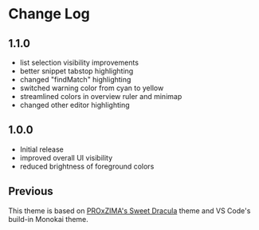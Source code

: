 # Change Log

## 1.1.0

- list selection visibility improvements
- better snippet tabstop highlighting
- changed "findMatch" highlighting
- switched warning color from cyan to yellow
- streamlined colors in overview ruler and minimap
- changed other editor highlighting

## 1.0.0

- Initial release
- improved overall UI visibility
- reduced brightness of foreground colors

## Previous

This theme is based on [PROxZIMA's Sweet Dracula](https://github.com/PROxZIMA/sweet-dracula) theme and VS Code's build-in Monokai theme.
